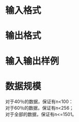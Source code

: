 

# 输入格式



# 输出格式



# 输入输出样例



# 数据规模


<div>
</div>
<div>
对于40％的数据，保证有n&lt;100： <br/>
对于60％的数据，保证有n&lt;256； <br/>
对于全部的数据，保证有n&lt;=1501。
</div>
